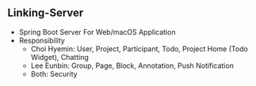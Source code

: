 ## Linking-Server
- Spring Boot Server For Web/macOS Application
-  Responsibility
    - Choi Hyemin: User, Project, Participant, Todo, Project Home (Todo Widget), Chatting
    - Lee Eunbin: Group, Page, Block, Annotation, Push Notification
    - Both: Security
